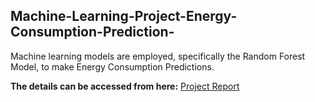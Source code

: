 ## Machine-Learning-Project-Energy-Consumption-Prediction-
Machine learning models are employed, specifically the Random Forest Model, to make Energy Consumption Predictions.


**The details can be accessed from here:** [Project Report](https://github.com/AyseAyhan/Machine-Learning-Project-Energy-Consumption-Prediction/blob/f8c6daf52cfb1a9a3f093e8279cd95c6ba10bad0/Project%20Report_22_23_ML.docx)

